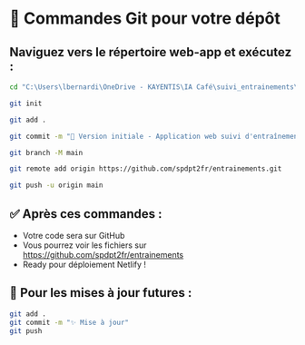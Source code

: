 # 🚀 Commandes Git pour votre dépôt

## Naviguez vers le répertoire web-app et exécutez :

```bash
cd "C:\Users\lbernardi\OneDrive - KAYENTIS\IA Café\suivi_entrainements\web-app"

git init

git add .

git commit -m "🚀 Version initiale - Application web suivi d'entraînements"

git branch -M main

git remote add origin https://github.com/spdpt2fr/entrainements.git

git push -u origin main
```

## ✅ Après ces commandes :
- Votre code sera sur GitHub
- Vous pourrez voir les fichiers sur https://github.com/spdpt2fr/entrainements
- Ready pour déploiement Netlify !

## 🔄 Pour les mises à jour futures :
```bash
git add .
git commit -m "✨ Mise à jour"
git push
```